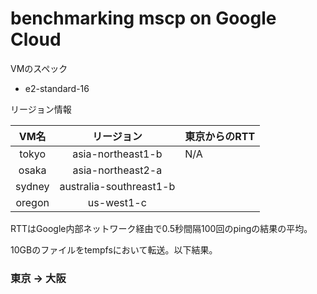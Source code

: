 
# benchmarking mscp on Google Cloud

VMのスペック

* e2-standard-16

リージョン情報

| VM名   | リージョン              | 東京からのRTT |
| :-:    |    :-:                  | :-            |
| tokyo  | asia-northeast1-b       | N/A           |
| osaka  | asia-northeast2-a       | 
| sydney | australia-southreast1-b |
| oregon | us-west1-c              |

RTTはGoogle内部ネットワーク経由で0.5秒間隔100回のpingの結果の平均。


10GBのファイルをtempfsにおいて転送。以下結果。

### 東京 -> 大阪


